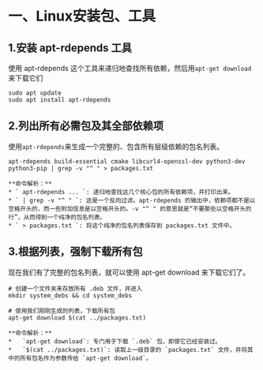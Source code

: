 # 一、Linux安装包、工具
## 1.安装 apt-rdepends 工具
使用 apt-rdepends 这个工具来递归地查找所有依赖，然后用` apt-get download ` 来下载它们
```  
sudo apt update  
sudo apt install apt-rdepends  
```  
## 2.列出所有必需包及其全部依赖项
使用` apt-rdepends `来生成一个完整的、包含所有层级依赖的包名列表。
```  
apt-rdepends build-essential cmake libcurl4-openssl-dev python3-dev python3-pip | grep -v "^ " > packages.txt  

**命令解析：**
* ` apt-rdepends ... `: 递归地查找这几个核心包的所有依赖项，并打印出来。
* ` | grep -v "^ " `: 这是一个反向过滤。apt-rdepends 的输出中，依赖项都不是以空格开头的，而一些附加信息是以空格开头的。-v "^ " 的意思就是“不要那些以空格开头的行”，从而得到一个纯净的包名列表。
* ` > packages.txt `: 将这个纯净的包名列表保存到 packages.txt 文件中。
```   
## 3.根据列表，强制下载所有包
现在我们有了完整的包名列表，就可以使用 apt-get download 来下载它们了。
```  
# 创建一个文件夹来存放所有 .deb 文件，并进入
mkdir system_debs && cd system_debs

# 使用我们刚刚生成的列表，下载所有包
apt-get download $(cat ../packages.txt)

**命令解析：**
*   `apt-get download`: 专门用于下载 `.deb` 包，即使它已经安装过。
*   `$(cat ../packages.txt)`: 读取上一级目录的 `packages.txt` 文件，并将其中的所有包名作为参数传给 `apt-get download`。  
```
